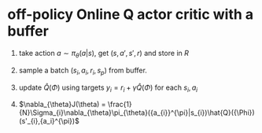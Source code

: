 # off-policy Online Q actor critic with a buffer
1. take action $a \sim \pi_{\theta}(a|s)$, get $(s,a',s',r)$ and store in $R$

2. sample a batch $(s_{i}, a_{i},r_{i},s_{p})$ from buffer.

3. update $\hat{Q}(\Phi)$ using targets $y_{i} = r_{i} + \gamma\hat{Q}({\Phi})$ for each $s_{i}, a_{i}$

4. $\nabla_{\theta}J(\theta) = \frac{1}{N}\Sigma_{i}\nabla_{\theta}\pi_{\theta}({a_{i}}^{\pi}|s_{i})\hat{Q}({\Phi})(s'_{i},{a_i}^{\pi})$
